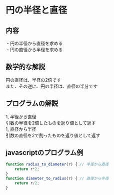 # 円の半径と直径

## 内容
・円の半径から直径を求める  
・円の直径から半径を求める  

## 数学的な解説
円の直径は、半径の2倍です  
また、その逆に、円の半径は、直径の半分です  

## プログラムの解説

1, 半径から直径  
引数の半径を2倍したものを返り値として返す  
1, 直径から半径  
引数の直径を2で割ったものを返り値として返す  

## javascriptのプログラム例
```js
function radius_to_diameter(r) { // 半径から直径
    return r*2;
}
function diameter_to_radius(r) { // 直径から半径
    return r/2;
}
```